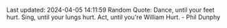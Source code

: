 Last updated: 2024-04-05 14:11:59
Random Quote: Dance, until your feet hurt. Sing, until your lungs hurt. Act, until you're William Hurt. - Phil Dunphy